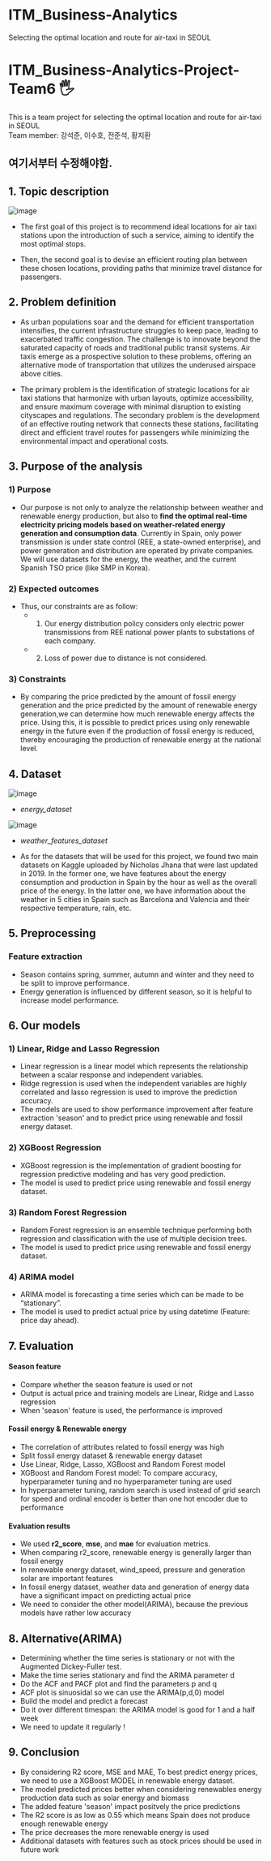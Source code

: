 # ITM_Business-Analytics
Selecting the optimal location and route for air-taxi in SEOUL

# ITM_Business-Analytics-Project-Team6 🖐
This is a team project for selecting the optimal location and route for air-taxi in SEOUL   
Team member: 강석준, 이수호, 전준석, 황지환

## 여기서부터 수정해야함.
## 1. Topic description

![image](https://user-images.githubusercontent.com/66208800/201391151-8a332d2c-d1a0-49b2-ada5-8036e4907bbd.png)
+ The first goal of this project is to recommend ideal locations for air taxi stations upon the introduction of such a service, aiming to identify the most optimal stops.
   
+ Then, the second goal is to devise an efficient routing plan between these chosen locations, providing paths that minimize travel distance for passengers. 

## 2. Problem definition
+ As urban populations soar and the demand for efficient transportation intensifies, the current infrastructure struggles to keep pace, leading to exacerbated traffic congestion. The challenge is to innovate beyond the saturated capacity of roads and traditional public transit systems. Air taxis emerge as a prospective solution to these problems, offering an alternative mode of transportation that utilizes the underused airspace above cities.

+ The primary problem is the identification of strategic locations for air taxi stations that harmonize with urban layouts, optimize accessibility, and ensure maximum coverage with minimal disruption to existing cityscapes and regulations. The secondary problem is the development of an effective routing network that connects these stations, facilitating direct and efficient travel routes for passengers while minimizing the environmental impact and operational costs.

## 3. Purpose of the analysis

### 1) Purpose
+ Our purpose is not only to analyze the relationship between weather and renewable energy production, but also to **find the optimal real-time electricity pricing models based on weather-related energy generation and consumption data**. Currently in Spain, only power transmission is under state control (REE, a state-owned enterprise), and power generation and distribution are operated by private companies.
We will use datasets for the energy, the weather, and the current Spanish TSO price (like SMP in Korea).
 
### 2) Expected outcomes
+ Thus, our constraints are as follow:
  + 1) Our energy distribution policy considers only electric power transmissions from REE national power plants to substations of each company. 
  + 2) Loss of power due to distance is not considered.

### 3) Constraints
+ By comparing the price predicted by the amount of fossil energy generation and the price predicted by the amount of renewable energy generation,we can determine how much renewable energy affects the price.  Using this, it is possible to predict prices using only renewable energy in the future even if the production of fossil energy is reduced, thereby encouraging the production of renewable energy at the national level.

## 4. Dataset
![image](https://user-images.githubusercontent.com/66208800/201389294-62d6d354-0a2f-4778-b956-7f6c11b88815.png)
+ *energy_dataset*

![image](https://user-images.githubusercontent.com/66208800/201389344-81317727-21da-42d1-b9c8-14b9d3cfca39.png)
+ *weather_features_dataset*

+ As for the datasets that will be used for this project, we found two main datasets on Kaggle uploaded by Nicholas Jhana that were last updated in 2019. In the former one, we have features about the energy consumption and production in Spain by the hour as well as the overall price of the energy. In the latter one, we have information about the weather in 5 cities in Spain such as Barcelona and Valencia and their respective temperature, rain, etc.

## 5. Preprocessing

### Feature extraction
  + Season contains spring, summer, autumn and winter and they need to be split to improve performance.
  + Energy generation is influenced by different season, so it is helpful to increase model performance.

## 6. Our models

### 1) Linear, Ridge and Lasso Regression
  + Linear regression is a linear model which represents the relationship between a scalar response and independent variables.
  + Ridge regression is used when the independent variables are highly correlated and lasso regression is used to improve the prediction accuracy.
  + The models are used to show performance improvement after feature extraction 'season' and to predict price using renewable and fossil energy dataset.
  
### 2) XGBoost Regression
  + XGBoost regression is the implementation of gradient boosting for regression predictive modeling and has very good prediction.
  + The model is used to predict price using renewable and fossil energy dataset.
  
### 3) Random Forest Regression
  + Random Forest regression is an ensemble technique performing both regression and classification with the use of multiple decision trees.
  + The model is used to predict price using renewable and fossil energy dataset.
  
### 4) ARIMA model
  + ARIMA model is forecasting a time series which can be made to be “stationary”.
  + The model is used to predict actual price by using datetime (Feature: price day ahead).


## 7. Evaluation

#### Season feature
 + Compare whether the season feature is used or not
 + Output is actual price and training models are Linear, Ridge and Lasso regression
 + When 'season' feature is used, the performance is improved

#### Fossil energy & Renewable energy
 + The correlation of attributes related to fossil energy was high
 + Split fossil energy dataset & renewable energy dataset
 + Use Linear, Ridge, Lasso, XGBoost and Random Forest model
 + XGBoost and Random Forest model: To compare accuracy, hyperparameter tuning and no hyperparameter tuning are used
 + In hyperparameter tuning, random search is used instead of grid search for speed and ordinal encoder is better than one hot encoder due to performance
 
 #### Evaluation results
  + We used **r2_score**, **mse**, and **mae** for evaluation metrics.
  + When comparing r2_score, renewable energy is generally larger than fossil energy
  + In renewable energy dataset, wind_speed, pressure and generation solar are important features
  + In fossil energy dataset, weather data and generation of energy data have a significant impact on predicting actual price
  + We need to consider the other model(ARIMA), because the previous models have rather low accuracy

## 8. Alternative(ARIMA)
  + Determining whether the time series is stationary or not with the Augmented Dickey-Fuller test.
  + Make the time series stationary and find the ARIMA parameter d
  + Do the ACF and PACF plot and find the parameters p and q
  + ACF plot is sinuosidal so we can use the ARIMA(p,d,0) model
  + Build the model and predict a forecast
  + Do it over different timespan: the ARIMA model is good for 1 and a half week
  + We need to update it regularly !

## 9. Conclusion
 + By considering R2 score, MSE and MAE, To best predict energy prices, we need to use a XGBoost MODEL in renewable energy dataset.
 + The model predicted prices better when considering renewables energy production data such as solar energy and biomass
 + The added feature 'season' impact positvely the price predictions
 + The R2 score is as low as 0.55 which means Spain does not produce enough renewable energy
 + The price decreases the more renewable energy is used
 + Additional datasets with features such as stock prices should be used in future work
